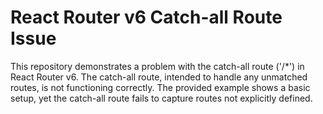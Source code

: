 # React Router v6 Catch-all Route Issue

This repository demonstrates a problem with the catch-all route ('/*') in React Router v6.  The catch-all route, intended to handle any unmatched routes, is not functioning correctly.  The provided example shows a basic setup, yet the catch-all route fails to capture routes not explicitly defined.